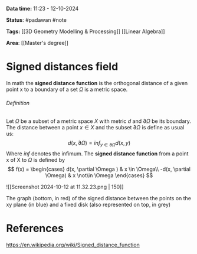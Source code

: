 **Data time:** 11:23 - 12-10-2024

**Status**: #padawan #note 

**Tags:** [[3D Geometry Modelling & Processing]] [[Linear Algebra]]

**Area**: [[Master's degree]]

# Signed distances field

In math the **signed distance function** is the orthogonal distance of a given point x to a boundary of a set $\Omega$ is a metric space.
###### Definition
Let $\Omega$ be a subset of a metric space $X$ with metric $d$ and $\partial\Omega$ be its boundary. The distance between a point $x \in X$ and the subset $\partial \Omega$ is define as usual us:
$$d(x, \partial \Omega) = inf_{y \in \partial \Omega} d(x, y)$$
Where $inf$ denotes the infimum. The **signed distance function** from a point x of X to $\Omega$ is defined by
$$
f(x) = \begin{cases}
d(x, \partial \Omega ) & x \in \Omega\\
-d(x, \partial \Omega) & x \not\in \Omega
\end{cases}
$$


![[Screenshot 2024-10-12 at 11.32.23.png | 150]]

The graph (bottom, in red) of the signed distance between the points on the xy plane (in blue) and a fixed disk (also represented on top, in grey)
# References
https://en.wikipedia.org/wiki/Signed_distance_function